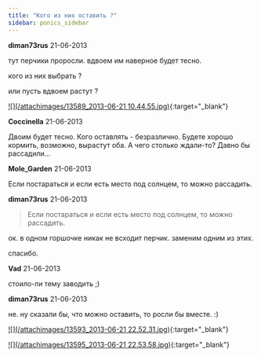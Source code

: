 ```yaml
---
title: "Кого из них оставить ?"
sidebar: ponics_sidebar
---
```


**diman73rus** 21-06-2013

тут перчики проросли. вдвоем им наверное будет тесно.

кого из них выбрать ?

или пусть вдвоем растут ?

[![](/attachimages/13589_2013-06-21 10.44.55.jpg)](https://t.me/ponics_ru_files/10788){:target="_blank"}

**Coccinella** 21-06-2013

Двоим будет тесно. Кого оставлять - безразлично. Будете хорошо кормить, возможно, вырастут оба. А чего столько ждали-то? Давно бы рассадили...


**Mole_Garden** 21-06-2013

Если постараться и если есть место под солнцем, то можно рассадить. 


**diman73rus** 21-06-2013

> Если постараться и если есть место под солнцем, то можно рассадить.

ок. в одном горшочке никак не всходит перчик. заменим одним из этих.

спасибо.


**Vad** 21-06-2013

стоило-ли тему заводить ;)


**diman73rus** 21-06-2013

не. ну сказали бы, что можно оставить, то росли бы вместе. :)

[![](/attachimages/13593_2013-06-21 22.52.31.jpg)](https://t.me/ponics_ru_files/10789){:target="_blank"}

[![](/attachimages/13595_2013-06-21 22.53.58.jpg)](https://t.me/ponics_ru_files/10790){:target="_blank"}

